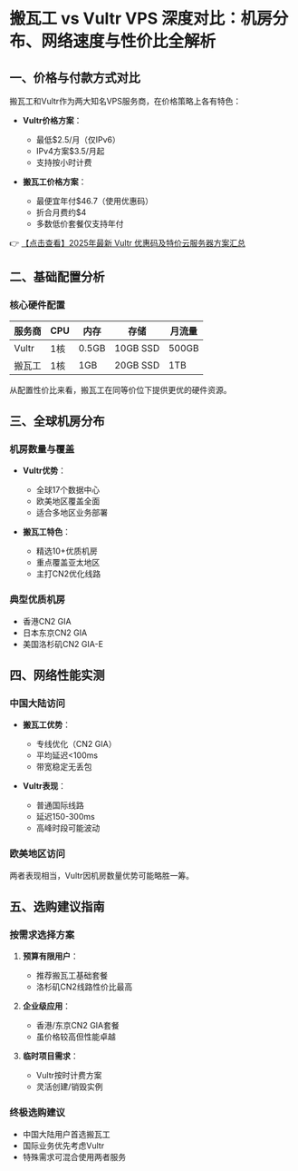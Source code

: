 # 搬瓦工 vs Vultr VPS 深度对比：机房分布、网络速度与性价比全解析

## 一、价格与付款方式对比

搬瓦工和Vultr作为两大知名VPS服务商，在价格策略上各有特色：

- **Vultr价格方案**：
  - 最低$2.5/月（仅IPv6）
  - IPv4方案$3.5/月起
  - 支持按小时计费

- **搬瓦工价格方案**：
  - 最便宜年付$46.7（使用优惠码）
  - 折合月费约$4
  - 多数低价套餐仅支持年付

👉 [【点击查看】2025年最新 Vultr 优惠码及特价云服务器方案汇总](https://bit.ly/VuLtr)

## 二、基础配置分析

### 核心硬件配置
| 服务商 | CPU | 内存 | 存储 | 月流量 |
|--------|-----|------|------|--------|
| Vultr  | 1核 | 0.5GB | 10GB SSD | 500GB |
| 搬瓦工 | 1核 | 1GB | 20GB SSD | 1TB |

从配置性价比来看，搬瓦工在同等价位下提供更优的硬件资源。

## 三、全球机房分布

### 机房数量与覆盖
- **Vultr优势**：
  - 全球17个数据中心
  - 欧美地区覆盖全面
  - 适合多地区业务部署

- **搬瓦工特色**：
  - 精选10+优质机房
  - 重点覆盖亚太地区
  - 主打CN2优化线路

### 典型优质机房
- 香港CN2 GIA
- 日本东京CN2 GIA
- 美国洛杉矶CN2 GIA-E

## 四、网络性能实测

### 中国大陆访问
- **搬瓦工优势**：
  - 专线优化（CN2 GIA）
  - 平均延迟<100ms
  - 带宽稳定无丢包

- **Vultr表现**：
  - 普通国际线路
  - 延迟150-300ms
  - 高峰时段可能波动

### 欧美地区访问
两者表现相当，Vultr因机房数量优势可能略胜一筹。

## 五、选购建议指南

### 按需求选择方案
1. **预算有限用户**：
   - 推荐搬瓦工基础套餐
   - 洛杉矶CN2线路性价比最高

2. **企业级应用**：
   - 香港/东京CN2 GIA套餐
   - 虽价格较高但性能卓越

3. **临时项目需求**：
   - Vultr按时计费方案
   - 灵活创建/销毁实例

### 终极选购建议
- 中国大陆用户首选搬瓦工
- 国际业务优先考虑Vultr
- 特殊需求可混合使用两者服务